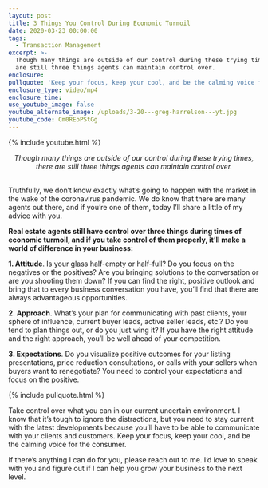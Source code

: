 ```yaml
---
layout: post
title: 3 Things You Control During Economic Turmoil
date: 2020-03-23 00:00:00
tags:
  - Transaction Management
excerpt: >-
  Though many things are outside of our control during these trying times, there
  are still three things agents can maintain control over.
enclosure:
pullquote: 'Keep your focus, keep your cool, and be the calming voice for the consumer.'
enclosure_type: video/mp4
enclosure_time:
use_youtube_image: false
youtube_alternate_image: /uploads/3-20---greg-harrelson---yt.jpg
youtube_code: Cm0REoPStGg
---
```


{% include youtube.html %}

<center><em>Though many things are outside of our control during these trying times, there are still three things agents can maintain control over.</em></center>

<br>Truthfully, we don’t know exactly what’s going to happen with the market in the wake of the coronavirus pandemic. We do know that there are many agents out there, and if you’re one of them, today I’ll share a little of my advice with you.

**Real estate agents still have control over three things during times of economic turmoil, and if you take control of them properly, it’ll make a world of difference in your business:**

**1\. Attitude**. Is your glass half-empty or half-full? Do you focus on the negatives or the positives? Are you bringing solutions to the conversation or are you shooting them down? If you can find the right, positive outlook and bring that to every business conversation you have, you’ll find that there are always advantageous opportunities.

**2\. Approach**. What’s your plan for communicating with past clients, your sphere of influence, current buyer leads, active seller leads, etc.? Do you tend to plan things out, or do you just wing it? If you have the right attitude and the right approach, you’ll be well ahead of your competition.

**3\. Expectations**. Do you visualize positive outcomes for your listing presentations, price reduction consultations, or calls with your sellers when buyers want to renegotiate? You need to control your expectations and focus on the positive.

{% include pullquote.html %}

Take control over what you can in our current uncertain environment. I know that it’s tough to ignore the distractions, but you need to stay current with the latest developments because you’ll have to be able to communicate with your clients and customers. Keep your focus, keep your cool, and be the calming voice for the consumer.

If there’s anything I can do for you, please reach out to me. I’d love to speak with you and figure out if I can help you grow your business to the next level.